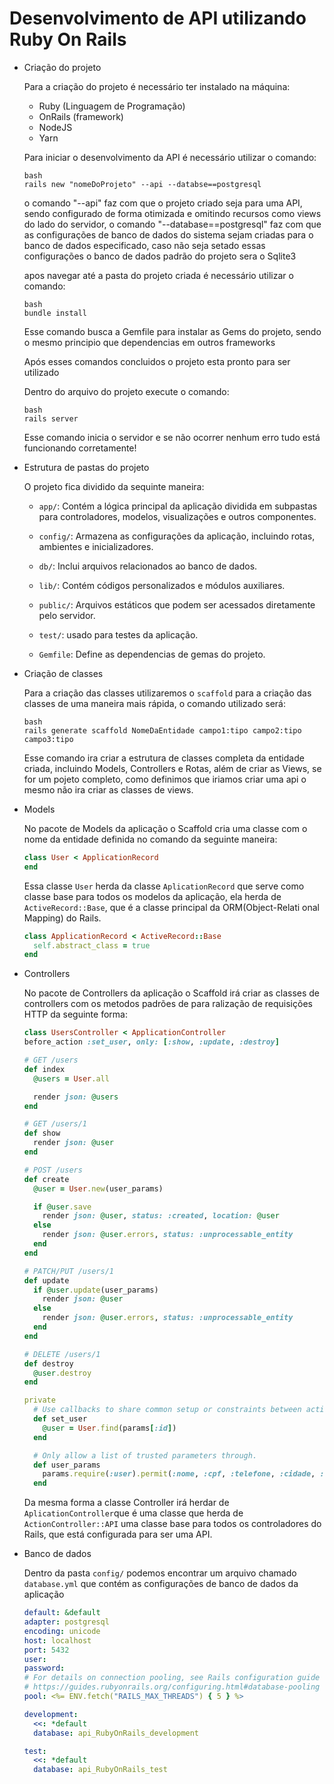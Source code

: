 # Desenvolvimento de API utilizando Ruby On Rails


- Criação do projeto
  
   Para a criação do projeto é necessário ter instalado na máquina:

     - Ruby (Linguagem de Programação)
     - OnRails (framework)
     - NodeJS
     - Yarn
 
    Para iniciar o desenvolvimento da API é necessário utilizar o comando:

     ```
     bash
     rails new "nomeDoProjeto" --api --databse==postgresql
     ```
    o comando "--api" faz com que o projeto criado seja para uma API, sendo configurado de forma otimizada e omitindo recursos como views do lado do servidor,
    o comando "--database==postgresql" faz com que as configurações de banco de dados do sistema sejam criadas para o banco de dados especificado, caso não seja setado essas configurações o banco de dados padrão do           projeto sera o Sqlite3

    apos navegar até a pasta do projeto criada é necessário utilizar o comando:

    ```
    bash
    bundle install
    ```
    Esse comando busca a Gemfile para instalar as Gems do projeto, sendo o mesmo principio que dependencias em outros frameworks

    Após esses comandos concluidos o projeto esta pronto para ser utilizado

    Dentro do arquivo do projeto execute o comando:

    ```
    bash
    rails server
    ```
    Esse comando inicia o servidor e se não ocorrer nenhum erro tudo está funcionando corretamente!

  

- Estrutura de pastas do projeto

    O projeto fica dividido da sequinte maneira:
  
    - `app/`: Contém a lógica principal da aplicação dividida em subpastas para controladores, modelos, visualizações e outros componentes.
      
    - `config/`: Armazena as configurações da aplicação, incluindo rotas, ambientes e inicializadores.
      
    - `db/`: Inclui arquivos relacionados ao banco de dados.
      
    - `lib/`: Contém códigos personalizados e módulos auxiliares.
      
    - `public/`: Arquivos estáticos que podem ser acessados diretamente pelo servidor.
      
    - `test/`: usado para testes da aplicação.
      
    - `Gemfile`: Define as dependencias de gemas do projeto.


- Criação de classes

   Para a criação das classes utilizaremos o `scaffold` para a criação das classes de uma maneira mais rápida, o comando utilizado será:

   ```
   bash
   rails generate scaffold NomeDaEntidade campo1:tipo campo2:tipo campo3:tipo
   ```
   Esse comando ira criar a estrutura de classes completa da entidade criada, incluindo Models, Controllers e Rotas, além de criar as Views, se for um pojeto completo, como definimos que iriamos criar uma api o mesmo não    ira criar as classes de views.

- Models
  
  No pacote de Models da aplicação o Scaffold cria uma classe com o nome da entidade definida no comando da seguinte maneira:
  ```ruby
  class User < ApplicationRecord
  end
  ```
  Essa classe `User` herda da classe `AplicationRecord` que serve como classe base para todos os modelos da aplicação, ela herda de `ActiveRecord::Base`, que é a classe principal da ORM(Object-Relati
  onal Mapping) do Rails.
  ```ruby
  class ApplicationRecord < ActiveRecord::Base
    self.abstract_class = true
  end
  ```

- Controllers
  
  No pacote de Controllers da aplicação o Scaffold irá criar as classes de controllers com os metodos padrões de para ralização de requisições HTTP da seguinte forma:

  ```ruby
  class UsersController < ApplicationController
  before_action :set_user, only: [:show, :update, :destroy]

  # GET /users
  def index
    @users = User.all

    render json: @users
  end

  # GET /users/1
  def show
    render json: @user
  end

  # POST /users
  def create
    @user = User.new(user_params)

    if @user.save
      render json: @user, status: :created, location: @user
    else
      render json: @user.errors, status: :unprocessable_entity
    end
  end

  # PATCH/PUT /users/1
  def update
    if @user.update(user_params)
      render json: @user
    else
      render json: @user.errors, status: :unprocessable_entity
    end
  end

  # DELETE /users/1
  def destroy
    @user.destroy
  end

  private
    # Use callbacks to share common setup or constraints between actions.
    def set_user
      @user = User.find(params[:id])
    end

    # Only allow a list of trusted parameters through.
    def user_params
      params.require(:user).permit(:nome, :cpf, :telefone, :cidade, :cep)
    end
  ```
  Da mesma forma a classe Controller irá herdar de `AplicationController`que é uma classe que herda de `ActionController::API` uma classe base para todos os controladores do Rails, que está configurada para ser uma API.

- Banco de dados
  
  Dentro da pasta `config/` podemos encontrar um arquivo chamado `database.yml` que contém as configurações de banco de dados da aplicação

  ```yml
  default: &default
  adapter: postgresql
  encoding: unicode
  host: localhost
  port: 5432
  user: 
  password: 
  # For details on connection pooling, see Rails configuration guide
  # https://guides.rubyonrails.org/configuring.html#database-pooling
  pool: <%= ENV.fetch("RAILS_MAX_THREADS") { 5 } %>

  development:
    <<: *default
    database: api_RubyOnRails_development

  test:
    <<: *default
    database: api_RubyOnRails_test
  ```
  



   
